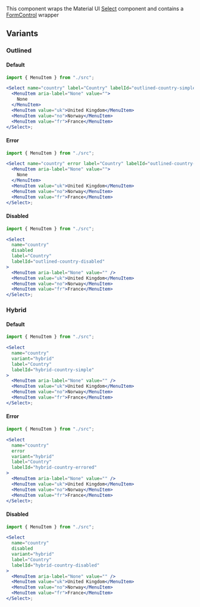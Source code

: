 This component wraps the Material UI [Select](https://material-ui.com/api/select/) component and contains a [FormControl](https://material-ui.com/api/form-control/) wrapper

## Variants

### Outlined

#### Default

```jsx
import { MenuItem } from "./src";

<Select name="country" label="Country" labelId="outlined-country-simple">
  <MenuItem aria-label="None" value="">
    None
  </MenuItem>
  <MenuItem value="uk">United Kingdom</MenuItem>
  <MenuItem value="no">Norway</MenuItem>
  <MenuItem value="fr">France</MenuItem>
</Select>;
```

#### Error

```jsx
import { MenuItem } from "./src";

<Select name="country" error label="Country" labelId="outlined-country-errored">
  <MenuItem aria-label="None" value="">
    None
  </MenuItem>
  <MenuItem value="uk">United Kingdom</MenuItem>
  <MenuItem value="no">Norway</MenuItem>
  <MenuItem value="fr">France</MenuItem>
</Select>;
```

#### Disabled

```jsx
import { MenuItem } from "./src";

<Select
  name="country"
  disabled
  label="Country"
  labelId="outlined-country-disabled"
>
  <MenuItem aria-label="None" value="" />
  <MenuItem value="uk">United Kingdom</MenuItem>
  <MenuItem value="no">Norway</MenuItem>
  <MenuItem value="fr">France</MenuItem>
</Select>;
```

### Hybrid

#### Default

```jsx
import { MenuItem } from "./src";

<Select
  name="country"
  variant="hybrid"
  label="Country"
  labelId="hybrid-country-simple"
>
  <MenuItem aria-label="None" value="" />
  <MenuItem value="uk">United Kingdom</MenuItem>
  <MenuItem value="no">Norway</MenuItem>
  <MenuItem value="fr">France</MenuItem>
</Select>;
```

#### Error

```jsx
import { MenuItem } from "./src";

<Select
  name="country"
  error
  variant="hybrid"
  label="Country"
  labelId="hybrid-country-errored"
>
  <MenuItem aria-label="None" value="" />
  <MenuItem value="uk">United Kingdom</MenuItem>
  <MenuItem value="no">Norway</MenuItem>
  <MenuItem value="fr">France</MenuItem>
</Select>;
```

#### Disabled

```jsx
import { MenuItem } from "./src";

<Select
  name="country"
  disabled
  variant="hybrid"
  label="Country"
  labelId="hybrid-country-disabled"
>
  <MenuItem aria-label="None" value="" />
  <MenuItem value="uk">United Kingdom</MenuItem>
  <MenuItem value="no">Norway</MenuItem>
  <MenuItem value="fr">France</MenuItem>
</Select>;
```
